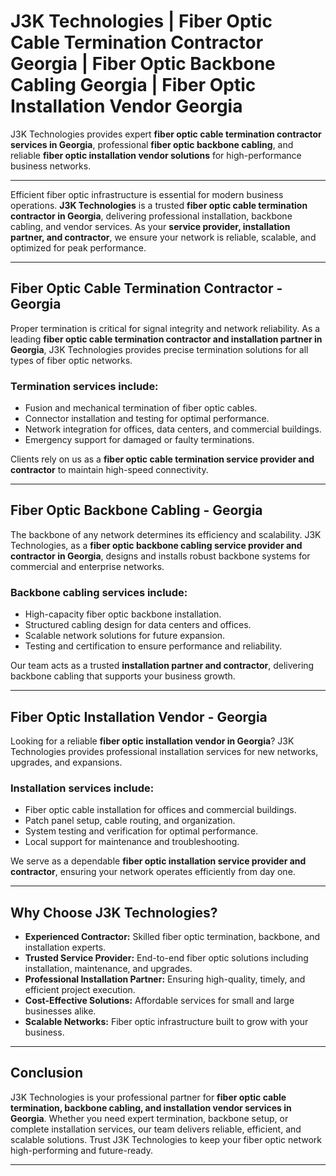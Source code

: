 # J3K Technologies | Fiber Optic Cable Termination Contractor Georgia | Fiber Optic Backbone Cabling Georgia | Fiber Optic Installation Vendor Georgia  
J3K Technologies provides expert **fiber optic cable termination contractor services in Georgia**, professional **fiber optic backbone cabling**, and reliable **fiber optic installation vendor solutions** for high-performance business networks.

---
  
Efficient fiber optic infrastructure is essential for modern business operations. **J3K Technologies** is a trusted **fiber optic cable termination contractor in Georgia**, delivering professional installation, backbone cabling, and vendor services. As your **service provider, installation partner, and contractor**, we ensure your network is reliable, scalable, and optimized for peak performance.  

---

## Fiber Optic Cable Termination Contractor - Georgia  
Proper termination is critical for signal integrity and network reliability. As a leading **fiber optic cable termination contractor and installation partner in Georgia**, J3K Technologies provides precise termination solutions for all types of fiber optic networks.  

### Termination services include:  
- Fusion and mechanical termination of fiber optic cables.  
- Connector installation and testing for optimal performance.  
- Network integration for offices, data centers, and commercial buildings.  
- Emergency support for damaged or faulty terminations.  

Clients rely on us as a **fiber optic cable termination service provider and contractor** to maintain high-speed connectivity.  

---

## Fiber Optic Backbone Cabling - Georgia  
The backbone of any network determines its efficiency and scalability. J3K Technologies, as a **fiber optic backbone cabling service provider and contractor in Georgia**, designs and installs robust backbone systems for commercial and enterprise networks.  

### Backbone cabling services include:  
- High-capacity fiber optic backbone installation.  
- Structured cabling design for data centers and offices.  
- Scalable network solutions for future expansion.  
- Testing and certification to ensure performance and reliability.  

Our team acts as a trusted **installation partner and contractor**, delivering backbone cabling that supports your business growth.  

---

## Fiber Optic Installation Vendor - Georgia  
Looking for a reliable **fiber optic installation vendor in Georgia**? J3K Technologies provides professional installation services for new networks, upgrades, and expansions.  

### Installation services include:  
- Fiber optic cable installation for offices and commercial buildings.  
- Patch panel setup, cable routing, and organization.  
- System testing and verification for optimal performance.  
- Local support for maintenance and troubleshooting.  

We serve as a dependable **fiber optic installation service provider and contractor**, ensuring your network operates efficiently from day one.  

---

## Why Choose J3K Technologies?  
- **Experienced Contractor:** Skilled fiber optic termination, backbone, and installation experts.  
- **Trusted Service Provider:** End-to-end fiber optic solutions including installation, maintenance, and upgrades.  
- **Professional Installation Partner:** Ensuring high-quality, timely, and efficient project execution.  
- **Cost-Effective Solutions:** Affordable services for small and large businesses alike.  
- **Scalable Networks:** Fiber optic infrastructure built to grow with your business.  

---

## Conclusion  
J3K Technologies is your professional partner for **fiber optic cable termination, backbone cabling, and installation vendor services in Georgia**. Whether you need expert termination, backbone setup, or complete installation services, our team delivers reliable, efficient, and scalable solutions. Trust J3K Technologies to keep your fiber optic network high-performing and future-ready.  

---
